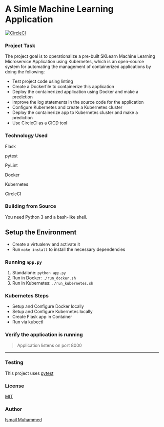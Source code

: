 # A Simle Machine Learning Application

[![CircleCI](https://dl.circleci.com/status-badge/img/gh/IsmailMuhammed2019/devopsproject4/tree/main.svg?style=svg)](https://dl.circleci.com/status-badge/redirect/gh/IsmailMuhammed2019/devopsproject4/tree/main)

### Project Task

The project goal is to operationalize a pre-built SKLearn Machine Learning Microservice Application using Kubernetes, which is an open-source system for automating the management of containerized applications by doing the following:

- Test project code using linting
- Create a Dockerfile to containerize this application
- Deploy the containerized application using Docker and make a prediction
- Improve the log statements in the source code for the application
- Configure Kubernetes and create a Kubernetes cluster
- Deploy the containerize app to Kubernetes cluster and make a prediction
- Use CircleCI as a CICD tool

### Technology Used

Flask

pytest

PyLint

Docker

Kubernetes

CircleCI

### Building from Source

You need Python 3 and a bash-like shell.

## Setup the Environment

- Create a virtualenv and activate it
- Run `make install` to install the necessary dependencies

### Running `app.py`

1. Standalone: `python app.py`
2. Run in Docker: `./run_docker.sh`
3. Run in Kubernetes: `./run_kubernetes.sh`

### Kubernetes Steps

- Setup and Configure Docker locally
- Setup and Configure Kubernetes locally
- Create Flask app in Container
- Run via kubectl

### Verify the application is running

> Application listens on port 8000

---

### Testing

This project uses [pytest](https://docs.pytest.org/en/latest/)

### License

[MIT](https://opensource.org/licenses/MIT)

### Author

[Ismail Muhammed](https://ismailmuhammed2019.github.io/)
